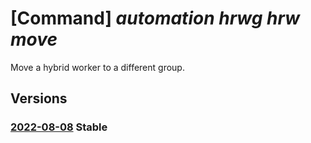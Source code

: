 # [Command] _automation hrwg hrw move_

Move a hybrid worker to a different group.

## Versions

### [2022-08-08](/Resources/mgmt-plane/L3N1YnNjcmlwdGlvbnMve30vcmVzb3VyY2Vncm91cHMve30vcHJvdmlkZXJzL21pY3Jvc29mdC5hdXRvbWF0aW9uL2F1dG9tYXRpb25hY2NvdW50cy97fS9oeWJyaWRydW5ib29rd29ya2VyZ3JvdXBzL3t9L2h5YnJpZHJ1bmJvb2t3b3JrZXJzL3t9L21vdmU=/2022-08-08.xml) **Stable**

<!-- mgmt-plane /subscriptions/{}/resourcegroups/{}/providers/microsoft.automation/automationaccounts/{}/hybridrunbookworkergroups/{}/hybridrunbookworkers/{}/move 2022-08-08 -->
